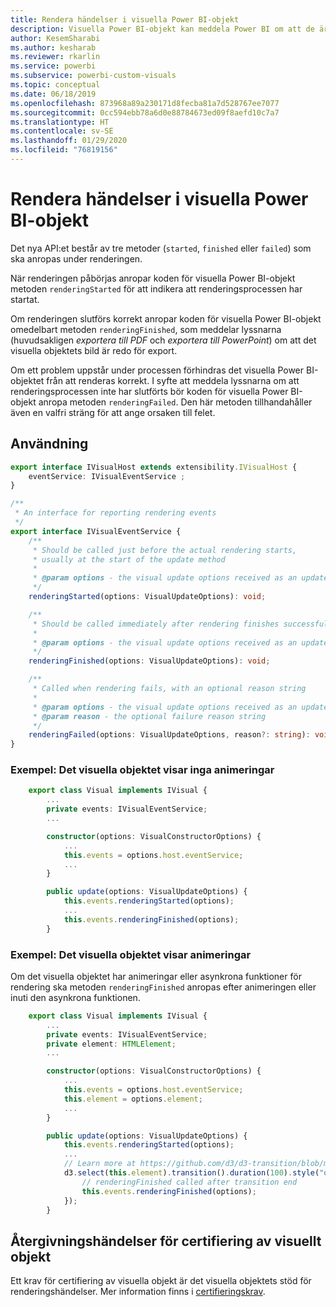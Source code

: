 ```yaml
---
title: Rendera händelser i visuella Power BI-objekt
description: Visuella Power BI-objekt kan meddela Power BI om att de är redo för export till Power Point eller PDF.
author: KesemSharabi
ms.author: kesharab
ms.reviewer: rkarlin
ms.service: powerbi
ms.subservice: powerbi-custom-visuals
ms.topic: conceptual
ms.date: 06/18/2019
ms.openlocfilehash: 873968a89a230171d8fecba81a7d528767ee7077
ms.sourcegitcommit: 0cc594ebb78a6d0e88784673ed09f8aefd10c7a7
ms.translationtype: HT
ms.contentlocale: sv-SE
ms.lasthandoff: 01/29/2020
ms.locfileid: "76819156"
---
```

# <a name="render-events-in-power-bi-visuals"></a>Rendera händelser i visuella Power BI-objekt

Det nya API:et består av tre metoder (`started`, `finished` eller `failed`) som ska anropas under renderingen.

När renderingen påbörjas anropar koden för visuella Power BI-objekt metoden `renderingStarted` för att indikera att renderingsprocessen har startat.

Om renderingen slutförs korrekt anropar koden för visuella Power BI-objekt omedelbart metoden `renderingFinished`, som meddelar lyssnarna (huvudsakligen *exportera till PDF* och *exportera till PowerPoint*) om att det visuella objektets bild är redo för export.

Om ett problem uppstår under processen förhindras det visuella Power BI-objektet från att renderas korrekt. I syfte att meddela lyssnarna om att renderingsprocessen inte har slutförts bör koden för visuella Power BI-objekt anropa metoden `renderingFailed`. Den här metoden tillhandahåller även en valfri sträng för att ange orsaken till felet.

## <a name="usage"></a>Användning

```typescript
export interface IVisualHost extends extensibility.IVisualHost {
    eventService: IVisualEventService ;
}

/**
 * An interface for reporting rendering events
 */
export interface IVisualEventService {
    /**
     * Should be called just before the actual rendering starts, 
     * usually at the start of the update method
     *
     * @param options - the visual update options received as an update parameter
     */
    renderingStarted(options: VisualUpdateOptions): void;

    /**
     * Should be called immediately after rendering finishes successfully
     * 
     * @param options - the visual update options received as an update parameter
     */
    renderingFinished(options: VisualUpdateOptions): void;

    /**
     * Called when rendering fails, with an optional reason string
     * 
     * @param options - the visual update options received as an update parameter
     * @param reason - the optional failure reason string
     */
    renderingFailed(options: VisualUpdateOptions, reason?: string): void;
}
```

### <a name="sample-the-visual-displays-no-animations"></a>Exempel: Det visuella objektet visar inga animeringar

```typescript
    export class Visual implements IVisual {
        ...
        private events: IVisualEventService;
        ...

        constructor(options: VisualConstructorOptions) {
            ...
            this.events = options.host.eventService;
            ...
        }

        public update(options: VisualUpdateOptions) {
            this.events.renderingStarted(options);
            ...
            this.events.renderingFinished(options);
        }
```

### <a name="sample-the-visual-displays-animations"></a>Exempel: Det visuella objektet visar animeringar

Om det visuella objektet har animeringar eller asynkrona funktioner för rendering ska metoden `renderingFinished` anropas efter animeringen eller inuti den asynkrona funktionen.

```typescript
    export class Visual implements IVisual {
        ...
        private events: IVisualEventService;
        private element: HTMLElement;
        ...

        constructor(options: VisualConstructorOptions) {
            ...
            this.events = options.host.eventService;
            this.element = options.element;
            ...
        }

        public update(options: VisualUpdateOptions) {
            this.events.renderingStarted(options);
            ...
            // Learn more at https://github.com/d3/d3-transition/blob/master/README.md#transition_end
            d3.select(this.element).transition().duration(100).style("opacity","0").end().then(() => {
                // renderingFinished called after transition end
                this.events.renderingFinished(options);
            });
        }
```

## <a name="rendering-events-for-visual-certification"></a>Återgivningshändelser för certifiering av visuellt objekt

Ett krav för certifiering av visuella objekt är det visuella objektets stöd för renderingshändelser. Mer information finns i [certifieringskrav](https://docs.microsoft.com/power-bi/power-bi-custom-visuals-certified?#certification-requirements).
